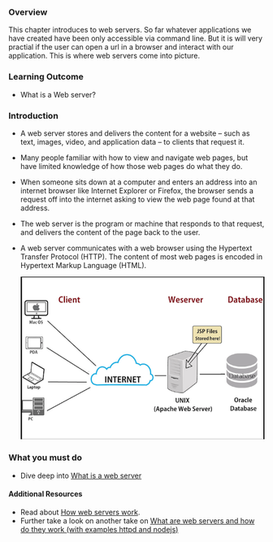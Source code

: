 ### Overview
This chapter introduces to web servers. So far whatever applications we have created have been only accessible via command line. But it is will very practial if the user can open a url in a browser and interact with our application. This is where web servers come into picture.

### Learning Outcome
- What is a Web server?

### Introduction
- A web server stores and delivers the content for a website – such as text, images, video, and application data – to clients that request it. 
- Many people familiar with how to view and navigate web pages, but have limited knowledge of how those web pages do what they do. 
-  When someone sits down at a computer and enters an address into an internet browser like Internet Explorer or Firefox, the browser sends a request off into the internet asking to view the web page found at that address. 
- The web server is the program or machine that responds to that request, and delivers the content of the page back to the user.
- A web server communicates with a web browser using the Hypertext Transfer Protocol (HTTP). The content of most web pages is encoded in Hypertext Markup Language (HTML). 

    ![](./images/webserver.png)


### What you must do
- Dive deep into [What is a web server](https://developer.mozilla.org/en-US/docs/Learn/Common_questions/What_is_a_web_server)

#### Additional Resources
- Read about [How web servers work](https://www.geeksforgeeks.org/web-servers-work/).
- Further take a look on another take on [What are web servers and how do they work (with examples httpd and nodejs)](https://www.youtube.com/watch?v=JhpUch6lWMw)